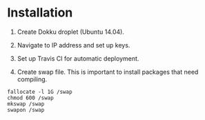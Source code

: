 Installation
============

1. Create Dokku droplet (Ubuntu 14.04).

2. Navigate to IP address and set up keys.

3. Set up Travis CI for automatic deployment.

4. Create swap file. This is important to install packages that need compiling.

```
fallocate -l 1G /swap
chmod 600 /swap
mkswap /swap
swapon /swap
```
